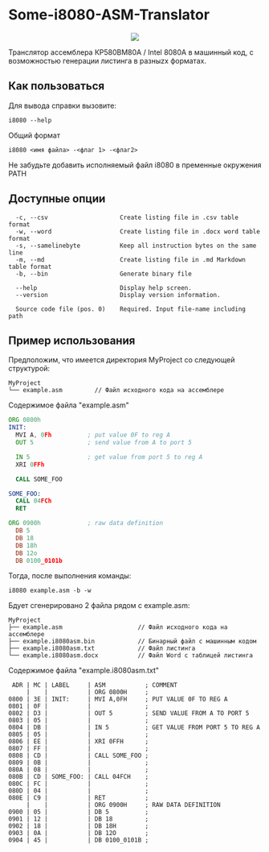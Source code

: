 # Some-i8080-ASM-Translator
<p align="center">
  <img src="https://github.com/GalaxyShad/Some-i8080-ASM-Translator/assets/52833080/2b692322-90f3-4f74-b8f6-969fd142fac9" /><br/>
</p>
Транслятор ассемблера КР580ВМ80А / Intel 8080A в машинный код, с возможностью генерации листинга в разныzх форматах.

## Как пользоваться
Для вывода справки вызовите:
```
i8080 --help
```
Общий формат 
```
i8080 <имя файла> -<флаг 1> -<флаг2>  
```
Не забудьте добавить исполняемый файл i8080 в пременные окружения PATH

## Доступные опции
```
  -c, --csv                    Create listing file in .csv table format
  -w, --word                   Create listing file in .docx word table format
  -s, --samelinebyte           Keep all instruction bytes on the same line
  -m, --md                     Create listing file in .md Markdown table format
  -b, --bin                    Generate binary file

  --help                       Display help screen.
  --version                    Display version information.

  Source code file (pos. 0)    Required. Input file-name including path
```

## Пример использования
Предположим, что имеется директория MyProject со следующей структурой:
```
MyProject
└── example.asm         // Файл исходного кода на ассемблере 
```
Содержимое файла "example.asm"
```asm
ORG 0800h
INIT:
  MVI A, 0Fh          ; put value 0F to reg A
  OUT 5               ; send value from A to port 5

  IN 5                ; get value from port 5 to reg A
  XRI 0FFh

  CALL SOME_FOO

SOME_FOO:
  CALL 04FCh
  RET

ORG 0900h             ; raw data definition
  DB 5
  DB 18
  DB 18h
  DB 12o
  DB 0100_0101b
```
Тогда, после выполнения команды:
```
i8080 example.asm -b -w
```
Бдует сгенерировано 2 файла рядом с example.asm:
```
MyProject
├── example.asm                     // Файл исходного кода на ассемблере
├── example.i8080asm.bin            // Бинарный файл с машинным кодом 
├── example.i8080asm.txt            // Файл листинга 
└── example.i8080asm.docx           // Файл Word с таблицей листинга
```
Содержимое файла "example.i8080asm.txt"
```
 ADR | MC | LABEL     | ASM           ; COMMENT
     |    |           | ORG 0800H     ; 
0800 | 3E | INIT:     | MVI A,0FH     ; PUT VALUE 0F TO REG A
0801 | 0F |           |               ; 
0802 | D3 |           | OUT 5         ; SEND VALUE FROM A TO PORT 5
0803 | 05 |           |               ; 
0804 | DB |           | IN 5          ; GET VALUE FROM PORT 5 TO REG A
0805 | 05 |           |               ; 
0806 | EE |           | XRI 0FFH      ; 
0807 | FF |           |               ; 
0808 | CD |           | CALL SOME_FOO ; 
0809 | 0B |           |               ; 
080A | 08 |           |               ; 
080B | CD | SOME_FOO: | CALL 04FCH    ; 
080C | FC |           |               ; 
080D | 04 |           |               ; 
080E | C9 |           | RET           ; 
     |    |           | ORG 0900H     ; RAW DATA DEFINITION
0900 | 05 |           | DB 5          ; 
0901 | 12 |           | DB 18         ; 
0902 | 18 |           | DB 18H        ; 
0903 | 0A |           | DB 12O        ; 
0904 | 45 |           | DB 0100_0101B ; 
```

